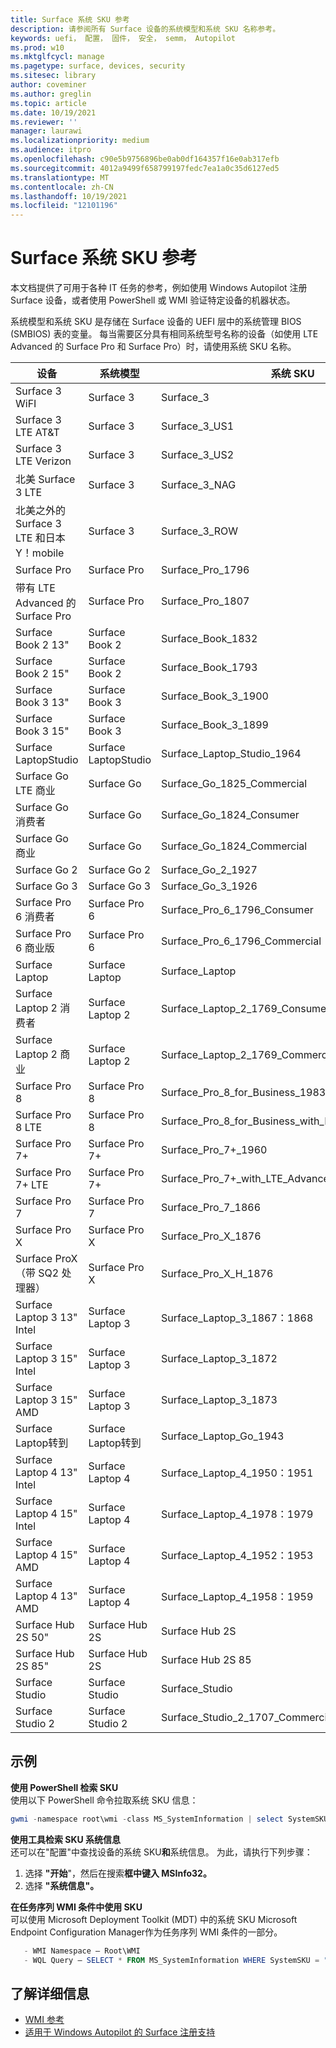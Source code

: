 ```yaml
---
title: Surface 系统 SKU 参考
description: 请参阅所有 Surface 设备的系统模型和系统 SKU 名称参考。
keywords: uefi， 配置， 固件， 安全， semm， Autopilot
ms.prod: w10
ms.mktglfcycl: manage
ms.pagetype: surface, devices, security
ms.sitesec: library
author: coveminer
ms.author: greglin
ms.topic: article
ms.date: 10/19/2021
ms.reviewer: ''
manager: laurawi
ms.localizationpriority: medium
ms.audience: itpro
ms.openlocfilehash: c90e5b9756896be0ab0df164357f16e0ab317efb
ms.sourcegitcommit: 4012a9499f658799197fedc7ea1a0c35d6127ed5
ms.translationtype: MT
ms.contentlocale: zh-CN
ms.lasthandoff: 10/19/2021
ms.locfileid: "12101196"
---
```

# <a name="surface-system-sku-reference"></a>Surface 系统 SKU 参考

本文档提供了可用于各种 IT 任务的参考，例如使用 Windows Autopilot 注册 Surface 设备，或者使用 PowerShell 或 WMI 验证特定设备的机器状态。

系统模型和系统 SKU 是存储在 Surface 设备的 UEFI 层中的系统管理 BIOS (SMBIOS) 表的变量。 每当需要区分具有相同系统型号名称的设备（如使用 LTE Advanced 的 Surface Pro 和 Surface Pro）时，请使用系统 SKU 名称。

| 设备   | 系统模型 | 系统 SKU       |
| ---------- | ----------- | -------------- |
| Surface 3 WiFI                                               | Surface 3        | Surface_3                        |
| Surface 3 LTE AT&T                                           | Surface 3        | Surface_3_US1                    |
| Surface 3 LTE Verizon                                        | Surface 3        | Surface_3_US2                    |
| 北美 Surface 3 LTE                                  | Surface 3        | Surface_3_NAG                    |
| 北美之外的 Surface 3 LTE 和日本 Y！mobile | Surface 3        | Surface_3_ROW                    |
| Surface Pro                                                  | Surface Pro      | Surface_Pro_1796                 |
| 带有 LTE Advanced 的 Surface Pro                                 | Surface Pro      | Surface_Pro_1807                 |
| Surface Book 2 13"                                        | Surface Book 2   | Surface_Book_1832                |
| Surface Book 2 15"                                        | Surface Book 2   | Surface_Book_1793                |
| Surface Book 3 13"                                        | Surface Book 3   | Surface_Book_3_1900                |
| Surface Book 3 15"                                        | Surface Book 3   | Surface_Book_3_1899
| Surface LaptopStudio| Surface LaptopStudio | Surface_Laptop_Studio_1964 |
| Surface Go LTE 商业 | Surface Go | Surface_Go_1825_Commercial |
| Surface Go 消费者                                          | Surface Go       | Surface_Go_1824_Consumer         |
| Surface Go 商业                                        | Surface Go       | Surface_Go_1824_Commercial       |
| Surface Go 2                                                 | Surface Go 2     | Surface_Go_2_1927                |
| Surface Go 3| Surface Go 3     | Surface_Go_3_1926               |
| Surface Pro 6 消费者                                       | Surface Pro 6    | Surface_Pro_6_1796_Consumer      |
| Surface Pro 6 商业版                                     | Surface Pro 6    | Surface_Pro_6_1796_Commercial    |
| Surface Laptop                                               | Surface Laptop   | Surface_Laptop                   |
| Surface Laptop 2 消费者                                    | Surface Laptop 2 | Surface_Laptop_2_1769_Consumer   |
| Surface Laptop 2 商业                                  | Surface Laptop 2 | Surface_Laptop_2_1769_Commercial |
| Surface Pro 8                                              | Surface Pro 8 | Surface_Pro_8_for_Business_1983|
| Surface Pro 8 LTE                                             | Surface Pro 8 | Surface_Pro_8_for_Business_with_LTE_Advanced_1982|
| Surface Pro 7+                                               | Surface Pro 7+ | Surface_Pro_7+_1960|
| Surface Pro 7+ LTE                                           | Surface Pro 7+ | Surface_Pro_7+_with_LTE_Advanced_1961|
| Surface Pro 7                 | Surface Pro 7    | Surface_Pro_7_1866         |
| Surface Pro X                 | Surface Pro X    | Surface_Pro_X_1876         |
| Surface ProX（带 SQ2 处理器）                | Surface Pro X    | Surface_Pro_X_H_1876        |
| Surface Laptop 3 13" Intel | Surface Laptop 3 | Surface_Laptop_3_1867：1868 |
| Surface Laptop 3 15" Intel | Surface Laptop 3 | Surface_Laptop_3_1872      |
| Surface Laptop 3 15" AMD   | Surface Laptop 3 | Surface_Laptop_3_1873      |
| Surface Laptop转到  | Surface Laptop转到 | Surface_Laptop_Go_1943      |
| Surface Laptop 4 13" Intel | Surface Laptop 4 | Surface_Laptop_4_1950：1951 |
| Surface Laptop 4 15" Intel | Surface Laptop 4 | Surface_Laptop_4_1978：1979     |
| Surface Laptop 4 15" AMD   | Surface Laptop 4 | Surface_Laptop_4_1952：1953     |
| Surface Laptop 4 13" AMD   | Surface Laptop 4 | Surface_Laptop_4_1958：1959    |
| Surface Hub 2S 50"  | Surface Hub 2S | Surface Hub 2S   |
| Surface Hub 2S 85"  | Surface Hub 2S | Surface Hub 2S 85   |
| Surface Studio | Surface Studio | Surface_Studio   |
| Surface Studio 2 | Surface Studio 2 | Surface_Studio_2_1707_Commercial   |


## <a name="examples"></a>示例

**使用 PowerShell 检索 SKU**  
使用以下 PowerShell 命令拉取系统 SKU 信息：

 ``` powershell  
gwmi -namespace root\wmi -class MS_SystemInformation | select SystemSKU 
```

**使用工具检索 SKU 系统信息**  
还可以在"配置"中查找设备的系统 SKU**和**系统信息。 为此，请执行下列步骤：

1. 选择 **"开始**"，然后在搜索**框中键入 MSInfo32。**  
1. 选择 **"系统信息"。**

**在任务序列 WMI 条件中使用 SKU**  
可以使用 Microsoft Deployment Toolkit (MDT) 中的系统 SKU Microsoft Endpoint Configuration Manager作为任务序列 WMI 条件的一部分。

 ``` powershell  
    - WMI Namespace – Root\WMI
    - WQL Query – SELECT * FROM MS_SystemInformation WHERE SystemSKU = "Surface_Pro_1796"
 ```

## <a name="learn-more"></a>了解详细信息

- [WMI 参考](/windows/win32/wmisdk/wmi-reference)
- [适用于 Windows Autopilot 的 Surface 注册支持](surface-autopilot-registration-support.md)
